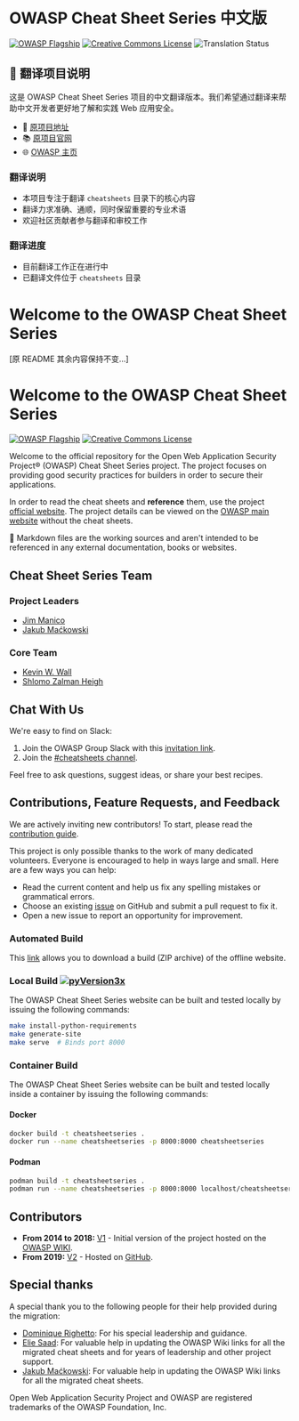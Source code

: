 # OWASP Cheat Sheet Series 中文版

[![OWASP Flagship](https://img.shields.io/badge/owasp-flagship%20project-48A646.svg)](https://www.owasp.org/index.php/OWASP_Project_Inventory#tab=Flagship_Projects)
[![Creative Commons License](https://img.shields.io/github/license/OWASP/CheatSheetSeries)](https://creativecommons.org/licenses/by-sa/4.0/ "CC BY-SA 4.0")
![Translation Status](https://img.shields.io/badge/翻译进度-进行中-yellow)

## 📢 翻译项目说明

这是 OWASP Cheat Sheet Series 项目的中文翻译版本。我们希望通过翻译来帮助中文开发者更好地了解和实践 Web 应用安全。

- 🔗 [原项目地址](https://github.com/OWASP/CheatSheetSeries)
- 📚 [原项目官网](https://cheatsheetseries.owasp.org)
- 🌐 [OWASP 主页](https://owasp.org/www-project-cheat-sheets/)

### 翻译说明

- 本项目专注于翻译 `cheatsheets` 目录下的核心内容
- 翻译力求准确、通顺，同时保留重要的专业术语
- 欢迎社区贡献者参与翻译和审校工作

### 翻译进度

- 目前翻译工作正在进行中
- 已翻译文件位于 `cheatsheets` 目录

# Welcome to the OWASP Cheat Sheet Series

[原 README 其余内容保持不变...]



# Welcome to the OWASP Cheat Sheet Series

[![OWASP Flagship](https://img.shields.io/badge/owasp-flagship%20project-48A646.svg)](https://www.owasp.org/index.php/OWASP_Project_Inventory#tab=Flagship_Projects)
[![Creative Commons License](https://img.shields.io/github/license/OWASP/CheatSheetSeries)](https://creativecommons.org/licenses/by-sa/4.0/ "CC BY-SA 4.0")

Welcome to the official repository for the Open Web Application Security Project® (OWASP) Cheat Sheet Series project. The project focuses on providing good security practices for builders in order to secure their applications.

In order to read the cheat sheets and **reference** them, use the project [official website](https://cheatsheetseries.owasp.org). The project details can be viewed on the [OWASP main website](https://owasp.org/www-project-cheat-sheets/) without the cheat sheets.

:triangular_flag_on_post: Markdown files are the working sources and aren't intended to be referenced in any external documentation, books or websites.

## Cheat Sheet Series Team

### Project Leaders

- [Jim Manico](https://github.com/jmanico)
- [Jakub Maćkowski](https://github.com/mackowski)

### Core Team

- [Kevin W. Wall](https://github.com/kwwall)
- [Shlomo Zalman Heigh](https://github.com/szh)

## Chat With Us

We're easy to find on Slack:

1. Join the OWASP Group Slack with this [invitation link](https://owasp.org/slack/invite).
2. Join the [#cheatsheets channel](https://owasp.slack.com/messages/C073YNUQG).

Feel free to ask questions, suggest ideas, or share your best recipes.

## Contributions, Feature Requests, and Feedback

We are actively inviting new contributors! To start, please read the [contribution guide](CONTRIBUTING.md).

This project is only possible thanks to the work of many dedicated volunteers. Everyone is encouraged to help in ways large and small. Here are a few ways you can help:

- Read the current content and help us fix any spelling mistakes or grammatical errors.
- Choose an existing [issue](https://github.com/OWASP/CheatSheetSeries/issues) on GitHub and submit a pull request to fix it.
- Open a new issue to report an opportunity for improvement.

### Automated Build

This [link](https://cheatsheetseries.owasp.org/bundle.zip) allows you to download a build (ZIP archive) of the offline website.

### Local Build [![pyVersion3x](https://img.shields.io/badge/python-3.x-blue.svg)](https://www.python.org/downloads/)

The OWASP Cheat Sheet Series website can be built and tested locally by issuing the following commands:

```sh
make install-python-requirements
make generate-site
make serve  # Binds port 8000
```

### Container Build

The OWASP Cheat Sheet Series website can be built and tested locally inside a container by issuing the following commands:

#### Docker

```sh
docker build -t cheatsheetseries .
docker run --name cheatsheetseries -p 8000:8000 cheatsheetseries
```

#### Podman

```sh
podman build -t cheatsheetseries .
podman run --name cheatsheetseries -p 8000:8000 localhost/cheatsheetseries
```

## Contributors

- **From 2014 to 2018:** [V1](CONTRIBUTOR-V1.md) - Initial version of the project hosted on the [OWASP WIKI](https://wiki.owasp.org).
- **From 2019:** [V2](https://github.com/OWASP/CheatSheetSeries/graphs/contributors) - Hosted on [GitHub](https://github.com/OWASP/CheatSheetSeries).

## Special thanks

A special thank you to the following people for their help provided during the migration:

- [Dominique Righetto](https://github.com/righettod): For his special leadership and guidance.
- [Elie Saad](https://github.com/ThunderSon): For valuable help in updating the OWASP Wiki links for all the migrated cheat sheets and for years of leadership and other project support.
- [Jakub Maćkowski](https://github.com/mackowski): For valuable help in updating the OWASP Wiki links for all the migrated cheat sheets.

Open Web Application Security Project and OWASP are registered trademarks of the OWASP Foundation, Inc.
